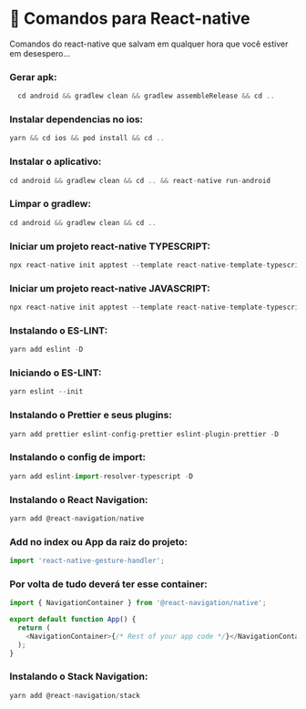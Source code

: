 # :thinking: Comandos para React-native

Comandos do react-native que salvam em qualquer hora que você estiver em desespero...

### Gerar apk:

```js
  cd android && gradlew clean && gradlew assembleRelease && cd ..
```

### Instalar dependencias no ios:

```js
yarn && cd ios && pod install && cd ..
```

### Instalar o aplicativo:

```js
cd android && gradlew clean && cd .. && react-native run-android
```

### Limpar o gradlew:
```js
cd android && gradlew clean && cd ..
```

### Iniciar um projeto react-native TYPESCRIPT:
```js
npx react-native init apptest --template react-native-template-typescript
```

### Iniciar um projeto react-native JAVASCRIPT:
```js
npx react-native init apptest --template react-native-template-typescript
```
### Instalando o ES-LINT:
```js
yarn add eslint -D 
```

### Iniciando o ES-LINT:
```js
yarn eslint --init
```

### Instalando o Prettier e seus plugins:
```js
yarn add prettier eslint-config-prettier eslint-plugin-prettier -D
```

### Instalando o config de import:
```js
yarn add eslint-import-resolver-typescript -D
```
### Instalando o React Navigation:
```js
yarn add @react-navigation/native
```

### Add no index ou App da raiz do projeto:
```js
import 'react-native-gesture-handler';
```
### Por volta de tudo deverá ter esse container:
```js
import { NavigationContainer } from '@react-navigation/native';

export default function App() {
  return (
    <NavigationContainer>{/* Rest of your app code */}</NavigationContainer>
  );
}
```



### Instalando o Stack Navigation:
```js
yarn add @react-navigation/stack
```

